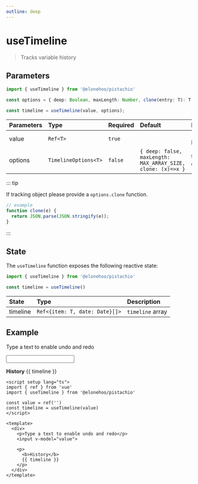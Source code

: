 ```yaml
---
outline: deep
---
```


<script setup lang="ts">
import { ref } from 'vue'
import { useTimeline } from '@elonehoo/pistachio'

const value = ref("");
const timeline = useTimeline(value);
</script>

# useTimeline

> Tracks variable history

## Parameters

```typescript
import { useTimeline } from '@elonehoo/pistachio'

const options = { deep: Boolean, maxLength: Number, clone(entry: T): T }

const timeline = useTimeline(value, options);
```

| Parameters | Type                 | Required | Default                                                     | Description            |
| :--------- | :------------------- | :------- | :---------------------------------------------------------- | :--------------------- |
| value      | `Ref<T>`             | `true`   |                                                             | `ref` to track history |
| options    | `TimelineOptions<T>` | `false`  | `{ deep: false, maxLength: MAX_ARRAY_SIZE, clone: (x)=>x }` | timeline options       |

::: tip

If tracking object please provide a `options.clone` function.

```typescript
// example
function clone(e) {
  return JSON.parse(JSON.stringify(e));
}
```

:::

## State

The `useTimeline` function exposes the following reactive state:

```typescript
import { useTimeline } from '@elonehoo/pistachio'

const timeline = useTimeline()
```

| State    | Type                           | Description      |
| :------- | :----------------------------- | :--------------- |
| timeline | `Ref<{item: T, date: Date}[]>` | `timeline` array |

## Example

<div>
  <p>Type a text to enable undo and redo</p>
  <input v-model="value" />
  <p>
    <b>History</b>
    {{ timeline }}
  </p>
</div>

```vue
<script setup lang="ts">
import { ref } from 'vue'
import { useTimeline } from '@elonehoo/pistachio'

const value = ref('')
const timeline = useTimeline(value)
</script>

<template>
  <div>
    <p>Type a text to enable undo and redo</p>
    <input v-model="value">

    <p>
      <b>History</b>
      {{ timeline }}
    </p>
  </div>
</template>
```
